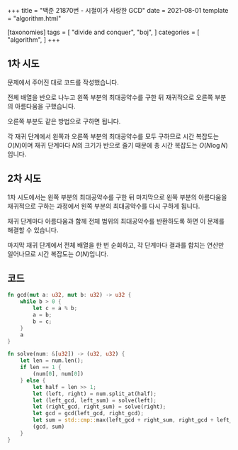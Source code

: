 +++
title = "백준 21870번 - 시철이가 사랑한 GCD"
date = 2021-08-01
template = "algorithm.html"

[taxonomies]
tags = [
    "divide and conquer",
    "boj",
]
categories = [
    "algorithm",
]
+++

1차 시도
---

문제에서 주어진 대로 코드를 작성했습니다.

전체 배열을 반으로 나누고 왼쪽 부분의 최대공약수를 구한 뒤 재귀적으로 오른쪽 부분의 아름다움을 구했습니다.

오른쪽 부분도 같은 방법으로 구하면 됩니다.

각 재귀 단계에서 왼쪽과 오른쪽 부분의 최대공약수를 모두 구하므로 시간 복잡도는 $O(N)$이며
재귀 단계마다 $N$의 크기가 반으로 줄기 때문에 총 시간 복잡도는 $O(N\log{N})$입니다.

2차 시도
---

1차 시도에서는 왼쪽 부분의 최대공약수를 구한 뒤
마지막으로 왼쪽 부분의 아름다움을 재귀적으로 구하는 과정에서
왼쪽 부분의 최대공약수를 다시 구하게 됩니다.

재귀 단계마다 아름다움과 함께 전체 범위의 최대공약수를 반환하도록 하면 이 문제를 해결할 수 있습니다.

마지막 재귀 단계에서 전체 배열을 한 번 순회하고, 각 단계마다 결과를 합치는 연산만 일어나므로
시간 복잡도는 $O(N)$입니다.

코드
---

```rust
fn gcd(mut a: u32, mut b: u32) -> u32 {
    while b > 0 {
        let c = a % b;
        a = b;
        b = c;
    }
    a
}

fn solve(num: &[u32]) -> (u32, u32) {
    let len = num.len();
    if len == 1 {
        (num[0], num[0])
    } else {
        let half = len >> 1;
        let (left, right) = num.split_at(half);
        let (left_gcd, left_sum) = solve(left);
        let (right_gcd, right_sum) = solve(right);
        let gcd = gcd(left_gcd, right_gcd);
        let sum = std::cmp::max(left_gcd + right_sum, right_gcd + left_sum);
        (gcd, sum)
    }
}
```
